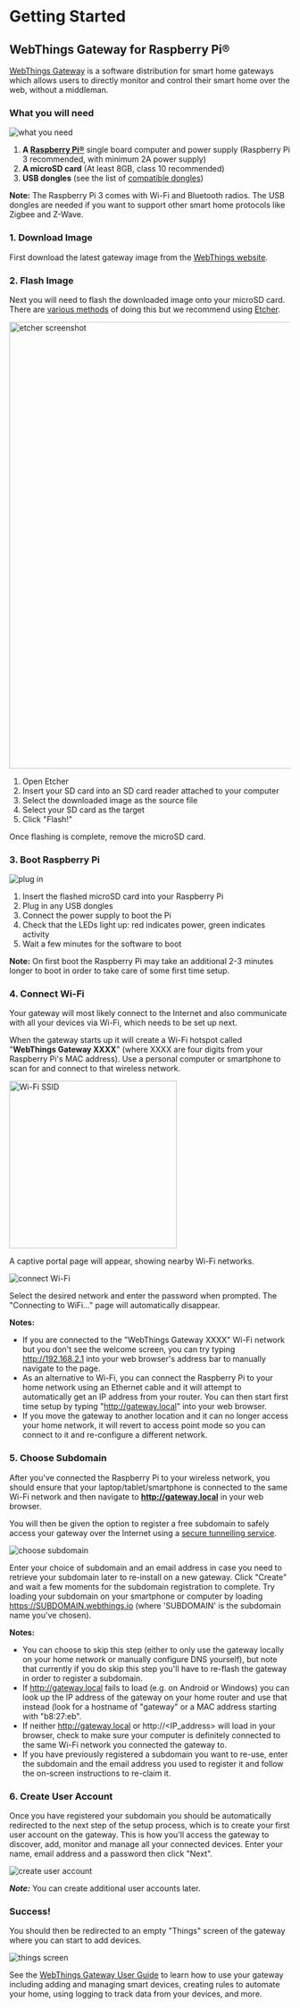 # Getting Started

## WebThings Gateway for Raspberry Pi®

[WebThings Gateway](https://webthings.io/gateway/) is a software distribution for smart home gateways which allows users to directly monitor and control their smart home over the web, without a middleman.

### What you will need

<img alt="what you need" src="./images/what_you_need.png">

1. **A [Raspberry Pi®](https://www.raspberrypi.org/products/)** single board computer and power supply (Raspberry Pi 3 recommended, with minimum 2A power supply)
2. **A microSD card** (At least 8GB, class 10 recommended)
3. **USB dongles** (see the list of [compatible dongles](https://github.com/WebThingsIO/wiki/wiki/Supported-Hardware#usb-dongles))

**Note:** The Raspberry Pi 3 comes with Wi-Fi and Bluetooth radios. The USB dongles are needed if you want to support other smart home protocols like Zigbee and Z-Wave.

### 1. Download Image

First download the latest gateway image from the [WebThings website](https://webthings.io/gateway/).

### 2. Flash Image

Next you will need to flash the downloaded image onto your microSD card. There are [various methods](https://www.raspberrypi.org/documentation/installation/installing-images/) of doing this but we recommend using [Etcher](https://www.balena.io/etcher/).

<img alt="etcher screenshot" src="./images/etcher_screenshot.png" width="800">

1. Open Etcher
2. Insert your SD card into an SD card reader attached to your computer
3. Select the downloaded image as the source file
4. Select your SD card as the target
5. Click "Flash!"

Once flashing is complete, remove the microSD card.

### 3. Boot Raspberry Pi

<img alt="plug in" src="./images/plug_in.png">

1. Insert the flashed microSD card into your Raspberry Pi
2. Plug in any USB dongles
3. Connect the power supply to boot the Pi
4. Check that the LEDs light up: red indicates power, green indicates activity
5. Wait a few minutes for the software to boot

**Note:** On first boot the Raspberry Pi may take an additional 2-3 minutes longer to boot in order to take care of some first time setup.

### 4. Connect Wi-Fi
Your gateway will most likely connect to the Internet and also communicate with all your devices via Wi-Fi, which needs to be set up next.

When the gateway starts up it will create a Wi-Fi hotspot called "**WebThings Gateway XXXX**" (where XXXX are four digits from your Raspberry Pi's MAC address). Use a personal computer or smartphone to scan for and connect to that wireless network.

<img alt="Wi-Fi SSID" src="./images/wifi_ssid.png" width="300">

A captive portal page will appear, showing nearby Wi-Fi networks.

<img alt="connect Wi-Fi" src="./images/connect_wifi.png">

Select the desired network and enter the password when prompted.  The "Connecting to WiFi..." page will automatically disappear.

**Notes:**
* If you are connected to the "WebThings Gateway XXXX" Wi-Fi network but you don't see the welcome screen, you can try typing http://192.168.2.1 into your web browser's address bar to manually navigate to the page.
* As an alternative to Wi-Fi, you can connect the Raspberry Pi to your home network using an Ethernet cable and it will attempt to automatically get an IP address from your router. You can then start first time setup by typing "http://gateway.local" into your web browser.
* If you move the gateway to another location and it can no longer access your home network, it will revert to access point mode so you can connect to it and re-configure a different network.

### 5. Choose Subdomain

After you've connected the Raspberry Pi to your wireless network, you should ensure that your laptop/tablet/smartphone is connected to the same Wi-Fi network and then navigate to **http://gateway.local** in your web browser.

You will then be given the option to register a free subdomain to safely access your gateway over the Internet using a [secure tunnelling service](https://github.com/WebThingsIO/registration_server/blob/master/doc/flow.md).

<img alt="choose subdomain" src="./images/choose_subdomain.png">

Enter your choice of subdomain and an email address in case you need to retrieve your subdomain later to re-install on a new gateway. Click "Create" and wait a few moments for the subdomain registration to complete.  Try loading your subdomain on your smartphone or computer by loading https://SUBDOMAIN.webthings.io (where 'SUBDOMAIN' is the subdomain name you've chosen).


**Notes:**
 * You can choose to skip this step (either to only use the gateway locally on your home network or manually configure DNS yourself), but note that currently if you do skip this step you'll have to re-flash the gateway in order to register a subdomain.
 * If http://gateway.local fails to load (e.g. on Android or Windows) you can look up the IP address of the gateway on your home router and use that instead (look for a hostname of "gateway" or a MAC address starting with "b8:27:eb".
 * If neither http://gateway.local or http://<IP_address> will load in your browser, check to make sure your computer is definitely connected to the same Wi-Fi network you connected the gateway to.
 * If you have previously registered a subdomain you want to re-use, enter the subdomain and the email address you used to register it and follow the on-screen instructions to re-claim it.

### 6. Create User Account
Once you have registered your subdomain you should be automatically redirected to the next step of the setup process, which is to create your first user account on the gateway. This is how you'll access the gateway to discover, add, monitor and manage all your connected devices.  Enter your name, email address and a password then click "Next".

<img alt="create user account" src="./images/create_user_account.png">

***Note:*** You can create additional user accounts later.

### Success!
You should then be redirected to an empty "Things" screen of the gateway where you can start to add devices.

<img alt="things screen" src="./images/things_screen.png">

See the [WebThings Gateway User Guide](./gateway-user-guide.md) to learn how to use your gateway including adding and managing smart devices, creating rules to automate your home, using logging to track data from your devices, and more.
